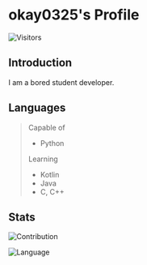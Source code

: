 # okay0325's Profile

![Visitors](http://hits.dwyl.com/okay0325/Profile.svg)

## Introduction

I am a bored student developer.

## Languages

> Capable of
> - Python
>
> Learning
> - Kotlin
> - Java
> - C, C++

## Stats

![Contribution](https://github-readme-stats.vercel.app/api?username=okay0325&cache_seconds=1800&count_private=true&show_icons=true&theme=algolia&include_all_commits=true&count_private=true)

![Language](https://github-readme-stats.vercel.app/api/top-langs/?username=okay0325&cache_seconds=1800&theme=algolia)


